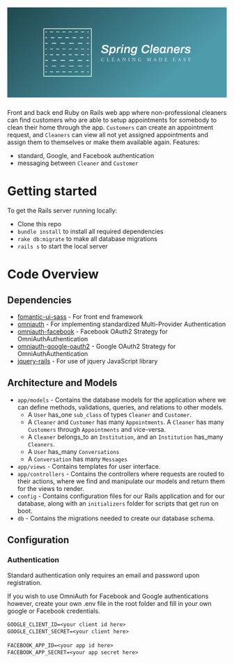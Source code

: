 # ![Spring Cleaners App](app/assets/images/spring-cleaners-logos/cover.png)

Front and back end Ruby on Rails web app where non-professional cleaners can find customers who are able to setup appointments for somebody to clean their home through the app. `Customers` can create an appointment request, and `Cleaners` can view all not yet assigned appointments and assign them to themselves or make them available again. Features:
- standard, Google, and Facebook authentication
- messaging between `Cleaner` and `Customer`
<!-- - administration privileges to update user data in the application through the client -->

# Getting started

To get the Rails server running locally:

- Clone this repo
- `bundle install` to install all required dependencies
- `rake db:migrate` to make all database migrations
- `rails s` to start the local server

# Code Overview

## Dependencies

- [fomantic-ui-sass](https://github.com/fomantic/Fomantic-UI-SASS) - For front end framework
- [omniauth](https://github.com/mbleigh/acts-as-taggable-on) - For implementing standardized Multi-Provider Authentication
- [omniauth-facebook](https://github.com/mbleigh/acts-as-taggable-on) - Facebook OAuth2 Strategy for OmniAuthAuthentication
- [omniauth-google-oauth2](https://github.com/mbleigh/acts-as-taggable-on) - Google OAuth2 Strategy for OmniAuthAuthentication
- [jquery-rails](https://github.com/plataformatec/devise) - For use of jquery JavaScript library

## Architecture and Models

- `app/models` - Contains the database models for the application where we can define methods, validations, queries, and relations to other models.
  - A `User` has_one `sub_class` of types `Cleaner` and `Customer`.
  - A `Cleaner` and `Customer` has many `Appointments`. A `Cleaner` has many `Customers` through `Appointments` and vice-versa.
  - A `Cleaner` belongs_to an `Institution`, and an `Institution` has_many `Cleaners`.
  - A `User` has_many `Conversations`
  - A `Conversation` has many `Messages`
- `app/views` - Contains templates for user interface.
- `app/controllers` - Contains the controllers where requests are routed to their actions, where we find and manipulate our models and return them for the views to render.
- `config` - Contains configuration files for our Rails application and for our database, along with an `initializers` folder for scripts that get run on boot.
- `db` - Contains the migrations needed to create our database schema.

## Configuration

### Authentication

Standard authentication only requires an email and password upon registration.

If you wish to use OmniAuth for Facebook and Google authentications however, create your own .env file in the root folder and fill in your own google or Facebook credentials.

```
GOOGLE_CLIENT_ID=<your client id here>
GOOGLE_CLIENT_SECRET=<your client here>

FACEBOOK_APP_ID=<your app id here>
FACEBOOK_APP_SECRET=<your app secret here>
```
